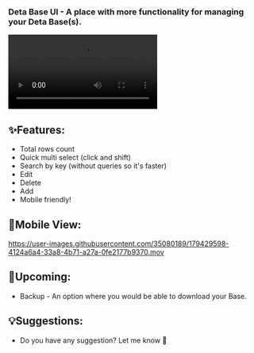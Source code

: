 ### Deta Base UI - A place with more functionality for managing your Deta Base(s).
<video src="https://user-images.githubusercontent.com/35080189/179429798-32885e13-5ff2-4cd7-b1b1-bfb83252f3dc.mp4" autoplay></video

## ✨Features:
- Total rows count
- Quick multi select (click and shift)
- Search by key (without queries so it's faster)
- Edit
- Delete
- Add
- Mobile friendly!

## 📱Mobile View:
https://user-images.githubusercontent.com/35080189/179429598-4124a6a4-33a8-4b71-a27a-0fe2177b9370.mov

## 🔮Upcoming:
- Backup - An option where you would be able to download your Base.
 
## 💡Suggestions:
- Do you have any suggestion? Let me know 🙂
